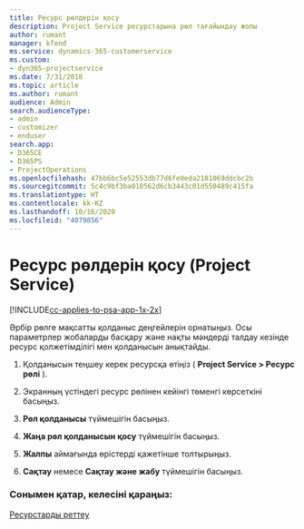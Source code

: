```yaml
---
title: Ресурс рөлдерін қосу
description: Project Service ресурстарына рөл тағайындау жолы
author: rumant
manager: kfend
ms.service: dynamics-365-customerservice
ms.custom:
- dyn365-projectservice
ms.date: 7/31/2018
ms.topic: article
ms.author: rumant
audience: Admin
search.audienceType:
- admin
- customizer
- enduser
search.app:
- D365CE
- D365PS
- ProjectOperations
ms.openlocfilehash: 47bb6bc5e52553db77d6fe0eda2181069ddcbc2b
ms.sourcegitcommit: 5c4c9bf3ba018562d6cb3443c01d550489c415fa
ms.translationtype: HT
ms.contentlocale: kk-KZ
ms.lasthandoff: 10/16/2020
ms.locfileid: "4079856"
---
```

# <a name="add-resource-roles-project-service"></a>Ресурс рөлдерін қосу (Project Service)

[!INCLUDE[cc-applies-to-psa-app-1x-2x](../includes/cc-applies-to-psa-app-1x-2x.md)]

Әрбір рөлге мақсатты қолданыс деңгейлерін орнатыңыз. Осы параметрлер жобаларды басқару және нақты мәндерді талдау кезінде ресурс қолжетімділігі мен қолданысын анықтайды.  
  
1.  Қолданысын теңшеу керек ресурсқа өтіңіз ( **Project Service > Ресурс рөлі** ).  
  
2.  Экранның үстіндегі ресурс рөлінен кейінгі төменгі көрсеткіні басыңыз.  
  
3.  **Рөл қолданысы** түймешігін басыңыз.  
  
4.  **Жаңа рөл қолданысын қосу** түймешігін басыңыз.  
  
5.  **Жалпы** аймағында өрістерді қажетінше толтырыңыз.  
  
6.  **Сақтау** немесе **Сақтау және жабу** түймешігін басыңыз.  
  
### <a name="see-also"></a>Сонымен қатар, келесіні қараңыз:  
 [Ресурстарды реттеу](../psa/set-up-resources.md)

